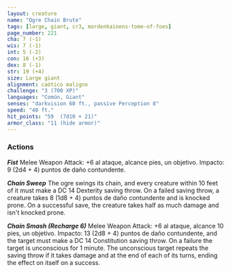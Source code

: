 ```yaml
---
layout: creature
name: "Ogre Chain Brute"
tags: [large, giant, cr3, mordenkainens-tome-of-foes]
page_number: 221
cha: 7 (-1)
wis: 7 (-1)
int: 5 (-2)
con: 16 (+3)
dex: 8 (-1)
str: 19 (+4)
size: Large giant
alignment: caótico maligno
challenge: "3 (700 XP)"
languages: "Común, Giant"
senses: "darkvision 60 ft., passive Perception 8"
speed: "40 ft."
hit_points: "59  (7d10 + 21)"
armor_class: "11 (hide armor)"
---
```


### Actions

***Fist*** Melee Weapon Attack: +6 al ataque, alcance pies, un objetivo. Impacto: 9 (2d4 + 4) puntos de daño contundente.

***Chain Sweep*** The ogre swings its chain, and every creature within 10 feet of it must make a DC 14 Dexterity saving throw. On a failed saving throw, a creature takes 8 (1d8 + 4) puntos de daño contundente and is knocked prone. On a successful save, the creature takes half as much damage and isn't knocked prone.

***Chain Smash (Recharge 6)*** Melee Weapon Attack: +6 al ataque, alcance 10 pies, un objetivo. Impacto: 13 (2d8 + 4) puntos de daño contundente, and the target must make a DC 14 Constitution saving throw. On a failure the target is unconscious for 1 minute. The unconscious target repeats the saving throw if it takes damage and at the end of each of its turns, ending the effect on itself on a success.